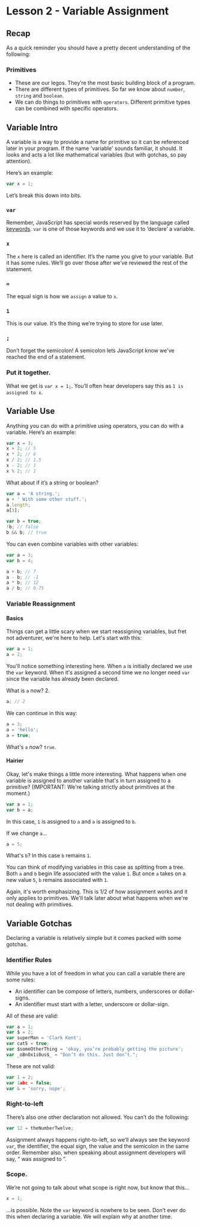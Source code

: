 # Lesson 2 - Variable Assignment

## Recap

As a quick reminder you should have a pretty decent understanding of the following:

### Primitives
* These are our legos. They’re the most basic building block of a program.
* There are different types of primitives. So far we know about `number`, `string` and `boolean`.
* We can do things to primitives with `operators`. Different primitive types can be combined with specific operators.

## Variable Intro

A variable is a way to provide a name for primitive so it can be referenced later in your program. If the name 'variable' sounds familiar, it should. It looks and acts a lot like mathematical variables (but with gotchas, so pay attention).

Here’s an example:

```javascript
var x = 1;
```

Let’s break this down into bits.

### `var`

Remember, JavaScript has special words reserved by the language called [keywords](https://developer.mozilla.org/en-US/docs/Web/JavaScript/Reference/Lexical_grammar). `var` is one of those keywords and we use it to ‘declare’ a variable.

### `x`

The `x` here is called an identifier. It’s the name you give to your variable. But it has some rules. We’ll go over those after we’ve reviewed the rest of the statement.

### `=`

The equal sign is how we `assign` a value to `x`.

### `1`

This is our value. It’s the thing we’re trying to store for use later.

### `;`

Don’t forget the semicolon! A semicolon lets JavaScript know we've reached the end of a statement.

### Put it together.

What we get is `var x = 1;`. You’ll often hear developers say this as `1 is assigned to x`.

## Variable Use

Anything you can do with a primitive using operators, you can do with a variable. Here’s an example:

```javascript
var x = 3;
x + 2; // 5
x * 2; // 6
x / 2; // 1.5
x - 2; // 1
x % 2; // 1
```

What about if it’s a string or boolean?

```javascript
var a = 'A string.';
a + ' With some other stuff.';
a.length;
a[3];

var b = true;
!b; // false
b && b; // true
```

You can even combine variables with other variables:

```javascript
var a = 3;
var b = 4;

a + b; // 7
a - b; // -1
a * b; // 12
a / b; // 0.75
```

### Variable Reassignment


#### Basics

Things can get a little scary when we start reassigning variables, but fret not adventurer, we're here to help. Let's start with this:

```javascript
var a = 1;
a = 2;
```

You'll notice something interesting here. When `a` is initially declared we use the `var` keyword. When it's assigned a second time we no longer need `var` since the variable has already been declared.

What is `a` now? 2.

```javascript
a; // 2
```

We can continue in this way:

```javascript
a = 3;
a = 'hello';
a = true;
```

What's `a` now? `true`.

#### Hairier

Okay, let's make things a little more interesting. What happens when one variable is assigned to another variable that's in turn assigned to a primitive? (IMPORTANT: We're talking strictly about primitives at the moment.)

```javascript
var a = 1;
var b = a;
```

In this case, `1` is assigned to `a` and `a` is assigned to `b`.

If we change `a`...

```javascript
a = 5;
```

What's `b`? In this case `b` remains `1`.

You can think of modifying variables in this case as splitting from a tree. Both `a` and `b` begin life associated with the value `1`. But once `a` takes on a new value `5`, `b` remains associated with `1`.

Again, it's worth emphasizing. This is 1/2 of how assignment works and it only applies to primitives. We'll talk later about what happens when we're not dealing with primitives.

## Variable Gotchas

Declaring a variable is relatively simple but it comes packed with some gotchas.

### Identifier Rules

While you have a lot of freedom in what you can call a variable there are some rules:

* An identifier can be compose of letters, numbers, underscores or dollar-signs.
* An identifier must start with a letter, underscore or dollar-sign.

All of these are valid:

```javascript
var a = 1;
var $ = 2;
var superMan = 'Clark Kent';
var cat5 = true;
var $someOtherThing = 'okay, you’re probably getting the picture';
var _oBnOx1i0us$_ = "Don’t do this. Just don’t.";
```

These are not valid:

```javascript
var 1 = 2;
var 1abc = false;
var & = 'sorry, nope';
```

### Right-to-left

There’s also one other declaration not allowed. You can’t do the following:

```javascript
var 12 = theNumberTwelve;
```

Assignment always happens right-to-left, so we’ll always see the keyword `var`, the identifier, the equal sign, the value and the semicolon in the same order. Remember also, when speaking about assignment developers will say, “<insert value> was assigned to <insert identifier>”.

### Scope.

We’re not going to talk about what scope is right now, but know that this…

```javascript
x = 1;
```

…is possible. Note the `var` keyword is nowhere to be seen. Don’t ever do this when declaring a variable. We will explain why at another time.
